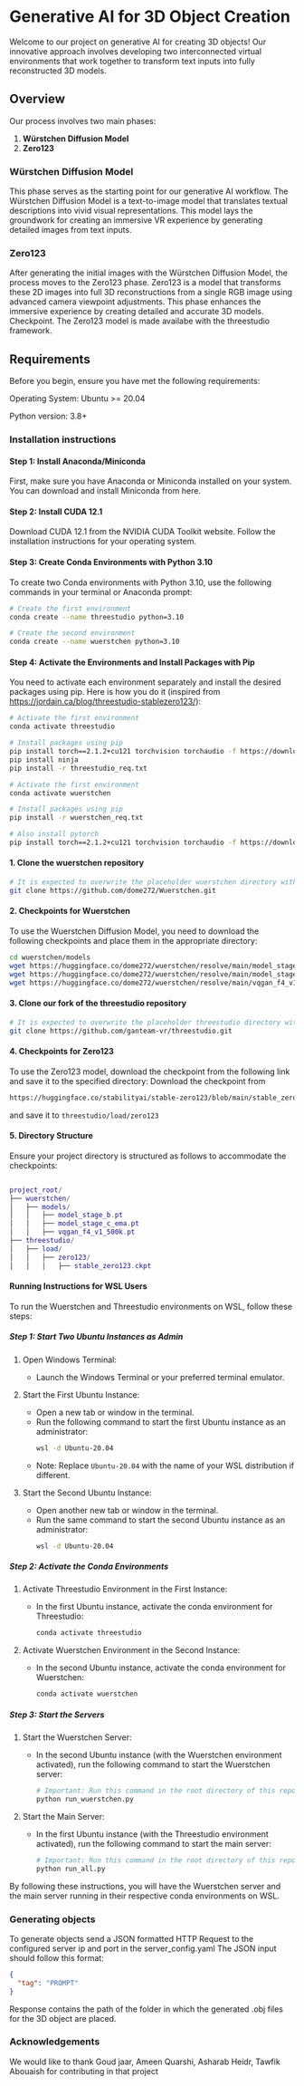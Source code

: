 # Generative AI for 3D Object Creation

Welcome to our project on generative AI for creating 3D objects! Our innovative approach involves developing two interconnected virtual environments that work together to transform text inputs into fully reconstructed 3D models.

## Overview

Our process involves two main phases:

1. **Würstchen Diffusion Model**
2. **Zero123**

### Würstchen Diffusion Model

This phase serves as the starting point for our generative AI workflow. The Würstchen Diffusion Model is a text-to-image model that translates textual descriptions into vivid visual representations. This model lays the groundwork for creating an immersive VR experience by generating detailed images from text inputs.

### Zero123

After generating the initial images with the Würstchen Diffusion Model, the process moves to the Zero123 phase. Zero123 is a model that transforms these 2D images into full 3D reconstructions from a single RGB image using advanced camera viewpoint adjustments. This phase enhances the immersive experience by creating detailed and accurate 3D models.
Checkpoint. The Zero123 model is made availabe with the threestudio framework.

## Requirements
Before you begin, ensure you have met the following requirements:

Operating System: Ubuntu >= 20.04

Python version: 3.8+

### Installation instructions
#### Step 1: Install Anaconda/Miniconda
First, make sure you have Anaconda or Miniconda installed on your system. You can download and install Miniconda from here.

#### Step 2: Install CUDA 12.1
Download CUDA 12.1 from the NVIDIA CUDA Toolkit website.
Follow the installation instructions for your operating system.
#### Step 3: Create Conda Environments with Python 3.10
To create two Conda environments with Python 3.10, use the following commands in your terminal or Anaconda prompt:
```sh
# Create the first environment
conda create --name threestudio python=3.10

# Create the second environment
conda create --name wuerstchen python=3.10

```
#### Step 4: Activate the Environments and Install Packages with Pip
You need to activate each environment separately and install the desired packages using pip. Here is how you do it (inspired from https://jordain.ca/blog/threestudio-stablezero123/):

```sh
# Activate the first environment
conda activate threestudio

# Install packages using pip
pip install torch==2.1.2+cu121 torchvision torchaudio -f https://download.pytorch.org/whl/cu121/torch_stable.html
pip install ninja
pip install -r threestudio_req.txt

```

```sh
# Activate the first environment
conda activate wuerstchen

# Install packages using pip
pip install -r wuerstchen_req.txt

# Also install pytorch
pip install torch==2.1.2+cu121 torchvision torchaudio -f https://download.pytorch.org/whl/cu121/torch_stable.html

```

#### 1. Clone the wuerstchen repository
```sh
# It is expected to overwrite the placeholder wuerstchen directory with the following repo
git clone https://github.com/dome272/Wuerstchen.git
```

#### 2. Checkpoints for Wuerstchen

To use the Wuerstchen Diffusion Model, you need to download the following checkpoints and place them in the appropriate directory:

```sh
cd wuerstchen/models
wget https://huggingface.co/dome272/wuerstchen/resolve/main/model_stage_b.pt
wget https://huggingface.co/dome272/wuerstchen/resolve/main/model_stage_c_ema.pt
wget https://huggingface.co/dome272/wuerstchen/resolve/main/vqgan_f4_v1_500k.pt
```


#### 3. Clone our fork of the threestudio repository
```sh
# It is expected to overwrite the placeholder threestudio directory with the following repo
git clone https://github.com/ganteam-vr/threestudio.git
```

#### 4. Checkpoints for Zero123

To use the Zero123 model, download the checkpoint from the following link and save it to the specified directory:
Download the checkpoint from 
```sh
https://huggingface.co/stabilityai/stable-zero123/blob/main/stable_zero123.ckpt
```
and save it to `threestudio/load/zero123`

#### 5. Directory Structure

Ensure your project directory is structured as follows to accommodate the checkpoints:

```lua

project_root/
├── wuerstchen/
│   ├── models/
│   │   ├── model_stage_b.pt
│   │   ├── model_stage_c_ema.pt
│   │   ├── vqgan_f4_v1_500k.pt
├── threestudio/
│   ├── load/
│   │   ├── zero123/
│   │   │   ├── stable_zero123.ckpt
```

#### Running Instructions for WSL Users

To run the Wuerstchen and Threestudio environments on WSL, follow these steps:

##### Step 1: Start Two Ubuntu Instances as Admin

1. Open Windows Terminal:
   - Launch the Windows Terminal or your preferred terminal emulator.

2. Start the First Ubuntu Instance:
   - Open a new tab or window in the terminal.
   - Run the following command to start the first Ubuntu instance as an administrator:
     ```sh
     wsl -d Ubuntu-20.04
     ```
   - Note: Replace `Ubuntu-20.04` with the name of your WSL distribution if different.

3. Start the Second Ubuntu Instance:
   - Open another new tab or window in the terminal.
   - Run the same command to start the second Ubuntu instance as an administrator:
     ```sh
     wsl -d Ubuntu-20.04
     ```

##### Step 2: Activate the Conda Environments

1. Activate Threestudio Environment in the First Instance:
   - In the first Ubuntu instance, activate the conda environment for Threestudio:
     ```sh
     conda activate threestudio
     ```

2. Activate Wuerstchen Environment in the Second Instance:
   - In the second Ubuntu instance, activate the conda environment for Wuerstchen:
     ```sh
     conda activate wuerstchen
     ```

##### Step 3: Start the Servers

1. Start the Wuerstchen Server:
   - In the second Ubuntu instance (with the Wuerstchen environment activated), run the following command to start the Wuerstchen server:
     ```sh
     # Important: Run this command in the root directory of this repo
     python run_wuerstchen.py
     ```

3. Start the Main Server:
   - In the first Ubuntu instance (with the Threestudio environment activated), run the following command to start the main server:
     ```sh
     # Important: Run this command in the root directory of this repo
     python run_all.py
     ```

By following these instructions, you will have the Wuerstchen server and the main server running in their respective conda environments on WSL.

### Generating objects
To generate objects send a JSON formatted HTTP Request to the configured server ip and port in the server_config.yaml
The JSON input should follow this format:

```json
{
  "tag": "PROMPT"
}
```
Response contains the path of the folder in which the generated .obj files for the 3D object are placed.


### Acknowledgements
We would like to thank Goud jaar, Ameen Quarshi, Asharab Heidr, Tawfik Abouaish for contributing in that project
